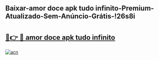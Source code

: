 
## Baixar-amor doce apk tudo infinito-Premium-Atualizado-Sem-Anúncio-Grátis-!26s8i

# <h2><a href="https://andorid.site?title=amor_doce_apk_tudo_infinito&ref=27">🔗👉 🔴 amor doce apk tudo infinito</a></h2>

[![acn](https://github.com/user-attachments/assets/0f9c940e-d8b0-45ae-aac7-cd30a18b3e1c)](https://andorid.site?title=amor_doce_apk_tudo_infinito&ref=27)

